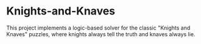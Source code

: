 # Knights-and-Knaves
This project implements a logic-based solver for the classic "Knights and Knaves" puzzles, where knights always tell the truth and knaves always lie. 
